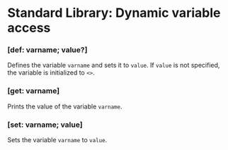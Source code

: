 # Standard Library: Dynamic variable access

### [def: varname; value?]

Defines the variable `varname` and sets it to `value`. If `value` is not specified, the variable is initialized to `<>`.

### [get: varname]

Prints the value of the variable `varname`.

### [set: varname; value]

Sets the variable `varname` to `value`.